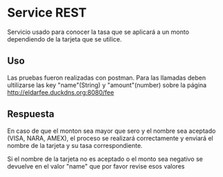 # Service REST 

Servicio usado para conocer la tasa que se aplicará a un monto dependiendo de la tarjeta que se utilice.

## Uso

Las pruebas fueron realizadas con postman. Para las llamadas deben ultilizarse las key "name"(String) y "amount"(number) sobre la página http://eldarfee.duckdns.org:8080/fee 

## Respuesta

En caso de que el monton sea mayor que sero y el nombre sea aceptado (VISA, NARA, AMEX), el proceso se realizará correctamente y enviará el nombre de la tarjeta y su tasa correspondiente. 

Si el nombre de la tarjeta no es aceptado o el monto sea negativo se devuelve en el valor "name" que por favor revise esos valores